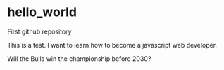 # hello_world
First github repository

This is a test.  I want to learn how to become a javascript web developer.

Will the Bulls win the championship before 2030?
